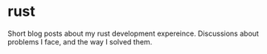 # rust

Short blog posts about my rust development expereince. Discussions about problems I face, and the way I solved them.
